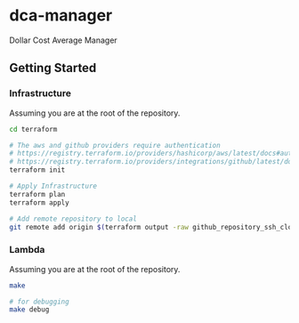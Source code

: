 
# dca-manager

Dollar Cost Average Manager

## Getting Started

### Infrastructure

Assuming you are at the root of the repository.

```sh
cd terraform

# The aws and github providers require authentication
# https://registry.terraform.io/providers/hashicorp/aws/latest/docs#authentication
# https://registry.terraform.io/providers/integrations/github/latest/docs#authentication
terraform init

# Apply Infrastructure
terraform plan
terraform apply

# Add remote repository to local
git remote add origin $(terraform output -raw github_repository_ssh_clone_url)
```

### Lambda

Assuming you are at the root of the repository.

```sh
make

# for debugging
make debug
```
